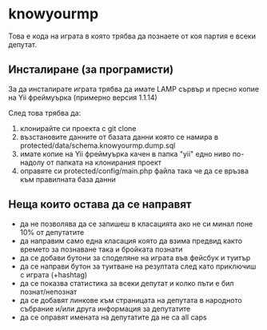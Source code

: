 knowyourmp
==========

Това е кода на играта в която трябва да познаете от коя партия е всеки депутат.





Инсталиране (за програмисти)
----------------------------

За да инсталирате играта трябва да имате LAMP сървър и пресно копие на Yii фреймуърка (примерно версия 1.1.14)

След това трябва да:
1. клонирайте си проекта с git clone
2. възстановите данните от базата данни която се намира в protected/data/schema.knowyourmp.dump.sql
3. имате копие на Yii фреймуърка качен в папка "yii" едно ниво по-надолу от папката на клонирания проект
4. оправяте си protected/config/main.php файла така че да се връзва към правилната база данни


Неща които остава да се направят
--------------------------------
* да не позволява да се запишеш в класацията ако не си минал поне 10% от депутатите 
* да направим само една класация която да взима предвид както времето за познаване така и бройката познати
* да се добави бутони за споделяне на играта във фейсбук и туитър
* да се направи бутон за туитване на резултата след като приключиш с играта (+hashtag)
* да се показва статистика за всеки депутат и колко пъти е бил познат/непознат
* да се добавят линкове към страницата на депутата в народното събрание и/или друга информация за депутатите
* да се оправят имената на депутатите да не са all caps


